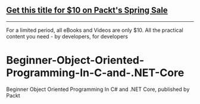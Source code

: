 ## [Get this title for $10 on Packt's Spring Sale](https://www.packt.com/V16948?utm_source=github&utm_medium=packt-github-repo&utm_campaign=spring_10_dollar_2022)
-----
For a limited period, all eBooks and Videos are only $10. All the practical content you need \- by developers, for developers

# Beginner-Object-Oriented-Programming-In-C-and-.NET-Core
Beginner Object Oriented Programming In C# and .NET Core, published by Packt
